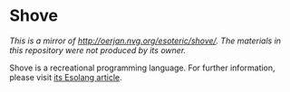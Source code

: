 # Shove

*This is a mirror of http://oerjan.nvg.org/esoteric/shove/. The materials in this repository were not produced by its owner.*

Shove is a recreational programming language. For further information, please visit [its Esolang article][esolang].

[esolang]: https://esolangs.org/wiki/Shove "Shove - Esolang"

